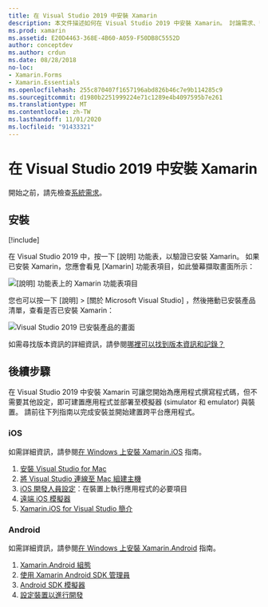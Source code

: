 ```yaml
---
title: 在 Visual Studio 2019 中安裝 Xamarin
description: 本文件描述如何在 Visual Studio 2019 中安裝 Xamarin。 討論需求、安裝程序以及驗證安裝。
ms.prod: xamarin
ms.assetid: E20D4463-368E-4B60-A059-F50DB8C5552D
author: conceptdev
ms.author: crdun
ms.date: 08/28/2018
no-loc:
- Xamarin.Forms
- Xamarin.Essentials
ms.openlocfilehash: 255c870407f1657196abd826b46c7e9b114285c9
ms.sourcegitcommit: d1980b2251999224e71c1289e4b4097595b7e261
ms.translationtype: MT
ms.contentlocale: zh-TW
ms.lasthandoff: 11/01/2020
ms.locfileid: "91433321"
---
```

# <a name="installing-xamarin-in-visual-studio-2019"></a>在 Visual Studio 2019 中安裝 Xamarin

<a name="requirements"></a>

開始之前，請先檢查[系統需求](~/cross-platform/get-started/requirements.md)。

## <a name="installation"></a>安裝

[!include[](~/cross-platform/includes/install-xamarin-windows-2019.md)]

在 Visual Studio 2019 中，按一下 [說明]  功能表，以驗證已安裝 Xamarin。 如果已安裝 Xamarin，您應會看見 [Xamarin]  功能表項目，如此螢幕擷取畫面所示：

![[說明] 功能表上的 Xamarin 功能表項目](windows-images/12-xamarin-menu-item.png "[說明] 功能表上的 Xamarin 功能表項目")

您也可以按一下 [說明] > [關於 Microsoft Visual Studio]  ，然後捲動已安裝產品清單，查看是否已安裝 Xamarin：

![Visual Studio 2019 已安裝產品的畫面](windows-images/13-xamarin-is-installed.png "Visual Studio 2019 已安裝產品的畫面")

如需尋找版本資訊的詳細資訊，請參閱[哪裡可以找到版本資訊和記錄？](~/cross-platform/troubleshooting/questions/version-logs.md)

## <a name="next-steps"></a>後續步驟

在 Visual Studio 2019 中安裝 Xamarin 可讓您開始為應用程式撰寫程式碼，但不需要其他設定，即可建置應用程式並部署至模擬器 (simulator 和 emulator) 與裝置。 請前往下列指南以完成安裝並開始建置跨平台應用程式。

### <a name="ios"></a>iOS

如需詳細資訊，請參閱[在 Windows 上安裝 Xamarin.iOS](~/ios/get-started/installation/windows/index.md) 指南。

1. [安裝 Visual Studio for Mac](/visualstudio/mac/installation)
2. [將 Visual Studio 連線至 Mac 組建主機](~/ios/get-started/installation/windows/connecting-to-mac/index.md)
3. [iOS 開發人員設定](~/ios/get-started/installation/device-provisioning/index.md)：在裝置上執行應用程式的必要項目
4. [遠端 iOS 模擬器](~/tools/ios-simulator/index.md)
5. [Xamarin.iOS for Visual Studio 簡介](~/ios/get-started/installation/windows/introduction-to-xamarin-ios-for-visual-studio.md)

### <a name="android"></a>Android

如需詳細資訊，請參閱[在 Windows 上安裝 Xamarin.Android](~/android/get-started/installation/windows.md) 指南。

1. [Xamarin.Android 組態](~/android/get-started/installation/windows.md#configuration)
2. [使用 Xamarin Android SDK 管理員](~/android/get-started/installation/android-sdk.md?ide=vs)
3. [Android SDK 模擬器](~/android/get-started/installation/android-emulator/index.md)
4. [設定裝置以進行開發](~/android/get-started/installation/set-up-device-for-development.md)